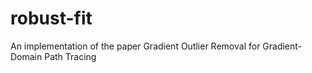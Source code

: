 # robust-fit
An implementation of the paper Gradient Outlier Removal for Gradient-Domain Path Tracing

